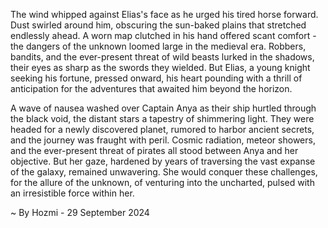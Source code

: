 
The wind whipped against Elias's face as he urged his tired horse forward. Dust swirled around him, obscuring the sun-baked plains that stretched endlessly ahead. A worn map clutched in his hand offered scant comfort - the dangers of the unknown loomed large in the medieval era. Robbers, bandits, and the ever-present threat of wild beasts lurked in the shadows, their eyes as sharp as the swords they wielded. But Elias, a young knight seeking his fortune, pressed onward, his heart pounding with a thrill of anticipation for the adventures that awaited him beyond the horizon.

A wave of nausea washed over Captain Anya as their ship hurtled through the black void, the distant stars a tapestry of shimmering light. They were headed for a newly discovered planet, rumored to harbor ancient secrets, and the journey was fraught with peril. Cosmic radiation, meteor showers, and the ever-present threat of pirates all stood between Anya and her objective. But her gaze, hardened by years of traversing the vast expanse of the galaxy, remained unwavering. She would conquer these challenges, for the allure of the unknown, of venturing into the uncharted, pulsed with an irresistible force within her. 

~ By Hozmi - 29 September 2024
